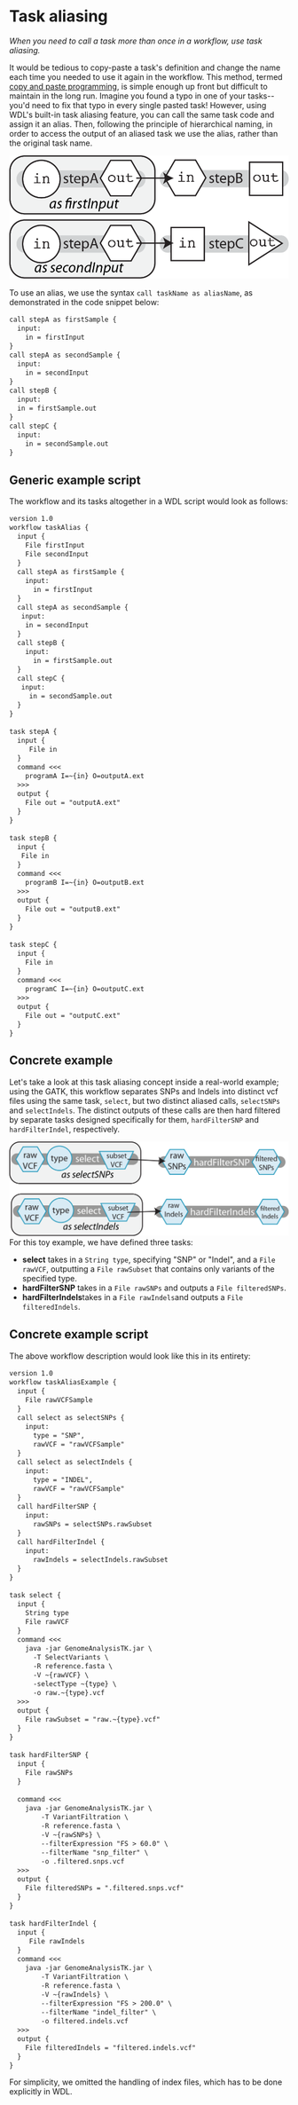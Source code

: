 # Task aliasing
*When you need to call a task more than once in a workflow, use task aliasing.* 

It would be tedious to copy-paste a task's definition and change the name each time you needed to use it again in the workflow. This method, termed [copy and paste programming](https://en.wikipedia.org/wiki/Copy-and-paste_programming), is simple enough up front but difficult to maintain in the long run. Imagine you found a typo in one of your tasks--you'd need to fix that typo in every single pasted task! However, using WDL's built-in task aliasing feature, you can call the same task code and assign it an alias. Then, following the principle of hierarchical naming, in order to access the output of an aliased task we use the alias, rather than the original task name.

![Diagram depicting the same task being used twice for different input samples. The first time the task is called, it is called with an alias "as firstInput", whereas the second time it is called, it is called with the alias "as secondInput". The output from the task the first time is used in a process StepB whereas the output from the task the second time is used in a process StepC.](/Images/task_alias.png)

To use an alias, we use the syntax `call taskName as aliasName`, as demonstrated in the code snippet below:
```wdl
call stepA as firstSample { 
  input: 
    in = firstInput 
}
call stepA as secondSample { 
  input: 
    in = secondInput 
}
call stepB { 
  input: 
  in = firstSample.out 
}
call stepC { 
  input: 
    in = secondSample.out 
}
```
## Generic example script

The workflow and its tasks altogether in a WDL script would look as follows:

```
version 1.0
workflow taskAlias {
  input {
    File firstInput
    File secondInput
  }
  call stepA as firstSample {
    input: 
      in = firstInput 
  }
  call stepA as secondSample {
   input: 
    in = secondInput
  }
  call stepB { 
    input: 
      in = firstSample.out 
  }
  call stepC {
   input: 
     in = secondSample.out
  }
}

task stepA {
  input {
     File in
  }
  command <<<
    programA I=~{in} O=outputA.ext 
  >>>
  output { 
    File out = "outputA.ext" 
  }
}

task stepB {
  input {
   File in  
  }
  command <<<
    programB I=~{in} O=outputB.ext 
  >>>
  output { 
    File out = "outputB.ext" 
  }
}

task stepC {
  input {
    File in  
  }
  command <<<
    programC I=~{in} O=outputC.ext 
  >>>
  output { 
    File out = "outputC.ext" 
  }
}
```
## Concrete example

Let's take a look at this task aliasing concept inside a real-world example; using the GATK, this workflow separates SNPs and Indels into distinct vcf files using the same task, `select`, but two distinct aliased calls, `selectSNPs` and `selectIndels`. The distinct outputs of these calls are then hard filtered by separate tasks designed specifically for them, `hardFilterSNP` and `hardFilterIndel`, respectively.

![Diagram depicting how a raw VCF is used as input to the same task, "select" that is used with two different aliases; selectSNPs and selectIndels. The two separate outputs are then passed to two different tools, hardFileterSNPs and hardFilterIndels, respectively.](/Images/gatk_alias.png)
For this toy example, we have defined three tasks:

* **select** takes in a `String type`, specifying "SNP" or "Indel", and a `File rawVCF`, outputting a `File rawSubset` that contains only variants of the specified type.
* **hardFilterSNP** takes in a `File rawSNPs` and outputs a `File filteredSNPs`.
* **hardFilterIndels**takes in a `File rawIndels`and outputs a `File filteredIndels`.

## Concrete example script

The above workflow description would look like this in its entirety:

```wdl
version 1.0
workflow taskAliasExample {
  input {
    File rawVCFSample
  }
  call select as selectSNPs { 
    input: 
      type = "SNP", 
      rawVCF = "rawVCFSample"
  }
  call select as selectIndels {
    input: 
      type = "INDEL", 
      rawVCF = "rawVCFSample" 
  }
  call hardFilterSNP {
    input:
      rawSNPs = selectSNPs.rawSubset 
  }
  call hardFilterIndel { 
    input:
      rawIndels = selectIndels.rawSubset 
  }
}

task select {
  input {
    String type
    File rawVCF
  }
  command <<<
    java -jar GenomeAnalysisTK.jar \
      -T SelectVariants \
      -R reference.fasta \
      -V ~{rawVCF} \
      -selectType ~{type} \
      -o raw.~{type}.vcf
  >>>
  output {
    File rawSubset = "raw.~{type}.vcf"
  }
}

task hardFilterSNP {
  input {
    File rawSNPs
  }

  command <<<
    java -jar GenomeAnalysisTK.jar \
        -T VariantFiltration \
        -R reference.fasta \
        -V ~{rawSNPs} \
        --filterExpression "FS > 60.0" \
        --filterName "snp_filter" \
        -o .filtered.snps.vcf
  >>>
  output {
    File filteredSNPs = ".filtered.snps.vcf"
  }
}

task hardFilterIndel {
  input {
     File rawIndels
  }
  command <<<
    java -jar GenomeAnalysisTK.jar \
        -T VariantFiltration \
        -R reference.fasta \
        -V ~{rawIndels} \
        --filterExpression "FS > 200.0" \
        --filterName "indel_filter" \
        -o filtered.indels.vcf
  >>>
  output {
    File filteredIndels = "filtered.indels.vcf"
  }
}
```

For simplicity, we omitted the handling of index files, which has to be done explicitly in WDL. 

